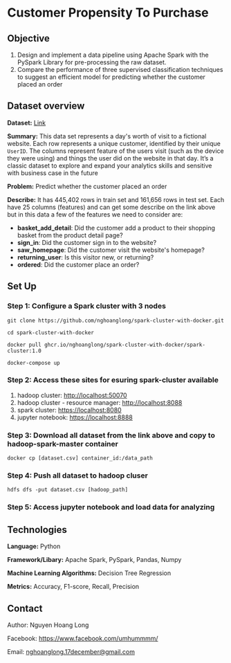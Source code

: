 # Customer Propensity To Purchase
## Objective
1. Design and implement a data pipeline using Apache Spark with the PySpark Library for pre-processing the raw dataset. 
2. Compare the performance of three supervised classification techniques to suggest an efficient model for predicting whether the customer placed an order

## Dataset overview
**Dataset:** [Link](https://www.kaggle.com/datasets/benpowis/customer-propensity-to-purchase-data) 

**Summary:** This data set represents a day's worth of visit to a fictional website. Each row represents a unique customer, identified by their unique `UserID`. The columns represent feature of the users visit (such as the device they were using) and things the user did on the website in that day. It’s a classic dataset to explore and expand your analytics skills and sensitive with business case in the future 

**Problem:** Predict whether the customer placed an order

**Describe:** It has 445,402 rows in train set and 161,656 rows in test set. Each have 25 columns (features) and can get some describe on the link above but in this data a few of the features we need to consider are:
+ **basket_add_detail**: Did the customer add a product to their shopping basket from the product detail page?
+ **sign_in**: Did the customer sign in to the website?
+ **saw_homepage**: Did the customer visit the website's homepage?
+ **returning_user**: Is this visitor new, or returning?
+ **ordered**: Did the customer place an order?

## Set Up
### Step 1: Configure a Spark cluster with 3 nodes
```
git clone https://github.com/nghoanglong/spark-cluster-with-docker.git

cd spark-cluster-with-docker

docker pull ghcr.io/nghoanglong/spark-cluster-with-docker/spark-cluster:1.0

docker-compose up
```
### Step 2: Access these sites for esuring spark-cluster available
1.  hadoop cluster:  [http://localhost:50070](http://localhost:50070)
2.  hadoop cluster - resource manager:  [http://localhost:8088](http://localhost:8088)
3.  spark cluster:  [https://localhost:8080](https://localhost:8080)
4.  jupyter notebook:  [https://localhost:8888](https://localhost:8888)

### Step 3: Download all dataset from the link above and copy to hadoop-spark-master container
```
docker cp [dataset.csv] container_id:/data_path
```
### Step 4: Push all dataset to hadoop cluser
```
hdfs dfs -put dataset.csv [hadoop_path]
```
### Step 5: Access jupyter notebook and load data for analyzing

## Technologies
**Language:** Python

**Framework/Libary:** Apache Spark, PySpark, Pandas, Numpy

**Machine Learning Algorithms:** Decision Tree Regression

**Metrics:** Accuracy, F1-score, Recall, Precision
## Contact
Author: Nguyen Hoang Long

Facebook: https://www.facebook.com/umhummmm/

Email: nghoanglong.17december@gmail.com

